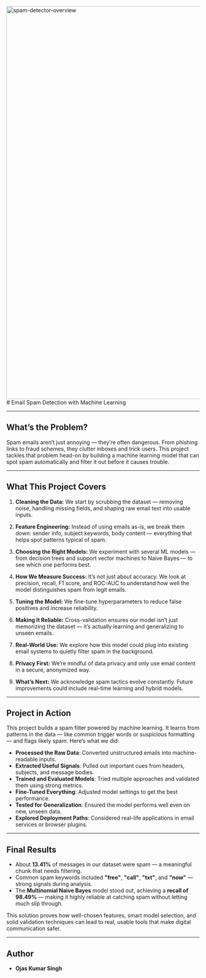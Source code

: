 <img width="1536" height="1024" alt="spam-detector-overview" src="https://github.com/user-attachments/assets/6ba92e1e-ddc4-4d4a-95f8-8e0ad88e5ff8" /># Email Spam Detection with Machine Learning


---

## What’s the Problem?

Spam emails aren’t just annoying — they’re often dangerous. From phishing links to fraud schemes, they clutter inboxes and trick users. This project tackles that problem head-on by building a machine learning model that can spot spam automatically and filter it out before it causes trouble.

---

## What This Project Covers

1. **Cleaning the Data:** We start by scrubbing the dataset — removing noise, handling missing fields, and shaping raw email text into usable inputs.

2. **Feature Engineering:** Instead of using emails as-is, we break them down: sender info, subject keywords, body content — everything that helps spot patterns typical of spam.

3. **Choosing the Right Models:** We experiment with several ML models — from decision trees and support vector machines to Naive Bayes — to see which one performs best.

4. **How We Measure Success:** It’s not just about accuracy. We look at precision, recall, F1 score, and ROC-AUC to understand how well the model distinguishes spam from legit emails.

5. **Tuning the Model:** We fine-tune hyperparameters to reduce false positives and increase reliability.

6. **Making It Reliable:** Cross-validation ensures our model isn’t just memorizing the dataset — it’s actually learning and generalizing to unseen emails.

7. **Real-World Use:** We explore how this model could plug into existing email systems to quietly filter spam in the background.

8. **Privacy First:** We’re mindful of data privacy and only use email content in a secure, anonymized way.

9. **What’s Next:** We acknowledge spam tactics evolve constantly. Future improvements could include real-time learning and hybrid models.

---

## Project in Action

This project builds a spam filter powered by machine learning. It learns from patterns in the data — like common trigger words or suspicious formatting — and flags likely spam. Here’s what we did:

- **Processed the Raw Data**: Converted unstructured emails into machine-readable inputs.
- **Extracted Useful Signals**: Pulled out important cues from headers, subjects, and message bodies.
- **Trained and Evaluated Models**: Tried multiple approaches and validated them using strong metrics.
- **Fine-Tuned Everything**: Adjusted model settings to get the best performance.
- **Tested for Generalization**: Ensured the model performs well even on new, unseen data.
- **Explored Deployment Paths**: Considered real-life applications in email services or browser plugins.

---

## Final Results

- About **13.41%** of messages in our dataset were spam — a meaningful chunk that needs filtering.
- Common spam keywords included **"free"**, **"call"**, **"txt"**, and **"now"** — strong signals during analysis.
- The **Multinomial Naive Bayes** model stood out, achieving a **recall of 98.49%** — making it highly reliable at catching spam without letting much slip through.

This solution proves how well-chosen features, smart model selection, and solid validation techniques can lead to real, usable tools that make digital communication safer.

---

## Author

- **Ojas Kumar Singh**
